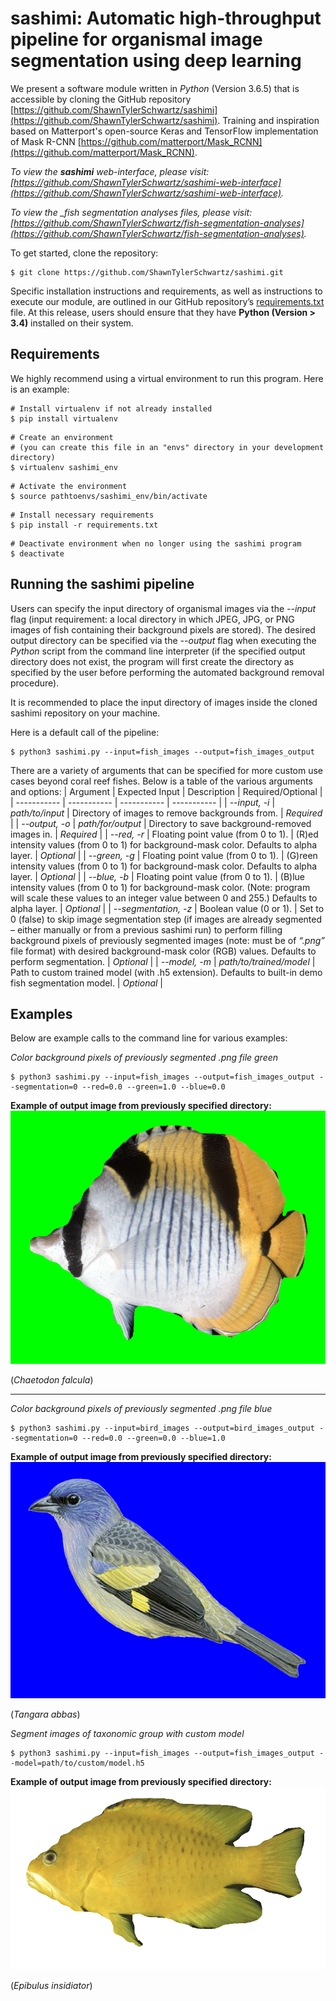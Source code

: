 # sashimi: Automatic high-throughput pipeline for organismal image segmentation using deep learning

We present a software module written in *Python* (Version 3.6.5) that is accessible by cloning the GitHub repository [https://github.com/ShawnTylerSchwartz/sashimi](https://github.com/ShawnTylerSchwartz/sashimi). Training and inspiration based on Matterport's open-source Keras and TensorFlow implementation of Mask R-CNN [https://github.com/matterport/Mask_RCNN](https://github.com/matterport/Mask_RCNN).

*To view the __sashimi__ web-interface, please visit: [https://github.com/ShawnTylerSchwartz/sashimi-web-interface](https://github.com/ShawnTylerSchwartz/sashimi-web-interface).*

*To view the __fish segmentation analyses_ files, please visit: [https://github.com/ShawnTylerSchwartz/fish-segmentation-analyses](https://github.com/ShawnTylerSchwartz/fish-segmentation-analyses).*

To get started, clone the repository:
```
$ git clone https://github.com/ShawnTylerSchwartz/sashimi.git
```

Specific installation instructions and requirements, as well as instructions to execute our module, are outlined in our GitHub repository’s [requirements.txt](requirements.txt) file. At this release, users should ensure that they have **Python (Version > 3.4)** installed on their system.

## Requirements
We highly recommend using a virtual environment to run this program. Here is an example:
```
# Install virtualenv if not already installed
$ pip install virtualenv
```
```
# Create an environment
# (you can create this file in an "envs" directory in your development directory)
$ virtualenv sashimi_env
```
```
# Activate the environment
$ source pathtoenvs/sashimi_env/bin/activate
```
```
# Install necessary requirements
$ pip install -r requirements.txt
```
```
# Deactivate environment when no longer using the sashimi program
$ deactivate
```

## Running the sashimi pipeline
Users can specify the input directory of organismal images via the *--input* flag (input requirement: a local directory in which JPEG, JPG, or PNG images of fish containing their background pixels are stored). The desired output directory can be specified via the *--output* flag when executing the *Python* script from the command line interpreter (if the specified output directory does not exist, the program will first create the directory as specified by the user before performing the automated background removal procedure).

It is recommended to place the input directory of images inside the cloned sashimi repository on your machine.

Here is a default call of the pipeline:
```
$ python3 sashimi.py --input=fish_images --output=fish_images_output
```

There are a variety of arguments that can be specified for more custom use cases beyond coral reef fishes. Below is a table of the various arguments and options:
| Argument      | Expected Input | Description | Required/Optional |
| ----------- | ----------- | ----------- | ----------- |
| *--input, -i*      | *path/to/input*       | Directory of images to remove backgrounds from.      | *Required*       |
| *--output, -o*   | *path/for/output*        | Directory to save background-removed images in.      | *Required*       |
| *--red, -r*   | Floating point value (from 0 to 1).        | (R)ed intensity values (from 0 to 1) for background-mask color. Defaults to alpha layer.      | *Optional*       |
| *--green, -g*   | Floating point value (from 0 to 1).        | (G)reen intensity values (from 0 to 1) for background-mask color. Defaults to alpha layer.      | *Optional*       |
| *--blue, -b*   | Floating point value (from 0 to 1).        | (B)lue intensity values (from 0 to 1) for background-mask color. (Note: program will scale these values to an integer value between 0 and 255.) Defaults to alpha layer.      | *Optional*       |
| *--segmentation, -z*   | Boolean value (0 or 1).        | Set to 0 (false) to skip image segmentation step (if images are already segmented – either manually or from a previous sashimi run) to perform filling background pixels of previously segmented images (note: must be of *“.png”* file format) with desired background-mask color (RGB) values. Defaults to perform segmentation.      | *Optional*       |
| *--model, -m*   | *path/to/trained/model*        | Path to custom trained model (with .h5 extension). Defaults to built-in demo fish segmentation model.      | *Optional*       |

## Examples
Below are example calls to the command line for various examples:

*Color background pixels of previously segmented .png file green*
```
$ python3 sashimi.py --input=fish_images --output=fish_images_output --segmentation=0 --red=0.0 --green=1.0 --blue=0.0
```
**Example of output image from previously specified directory:**
![Example Green Fish](readme-examples/Chaetodon_falcula_green.png)

(_Chaetodon falcula_)

---

*Color background pixels of previously segmented .png file blue*
```
$ python3 sashimi.py --input=bird_images --output=bird_images_output --segmentation=0 --red=0.0 --green=0.0 --blue=1.0
```
**Example of output image from previously specified directory:**
![Example Blue Bird](readme-examples/Tangara_abbas_blue.png)

(_Tangara abbas_)

*Segment images of taxonomic group with custom model*
```
$ python3 sashimi.py --input=fish_images --output=fish_images_output --model=path/to/custom/model.h5
```
**Example of output image from previously specified directory:**
![Example Segmented Fish](readme-examples/Epibulus_insidiator.png)

(_Epibulus insidiator_)